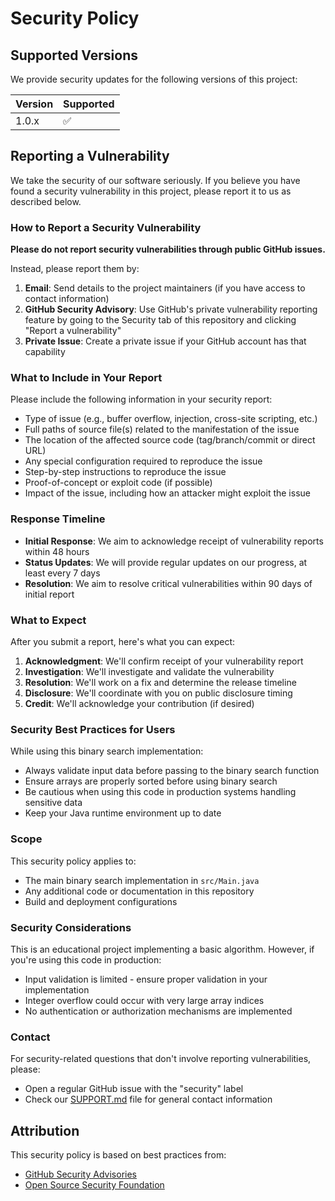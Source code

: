 # Security Policy

## Supported Versions

We provide security updates for the following versions of this project:

| Version | Supported          |
| ------- | ------------------ |
| 1.0.x   | :white_check_mark: |

## Reporting a Vulnerability

We take the security of our software seriously. If you believe you have found a security vulnerability in this project, please report it to us as described below.

### How to Report a Security Vulnerability

**Please do not report security vulnerabilities through public GitHub issues.**

Instead, please report them by:

1. **Email**: Send details to the project maintainers (if you have access to contact information)
2. **GitHub Security Advisory**: Use GitHub's private vulnerability reporting feature by going to the Security tab of this repository and clicking "Report a vulnerability"
3. **Private Issue**: Create a private issue if your GitHub account has that capability

### What to Include in Your Report

Please include the following information in your security report:

- Type of issue (e.g., buffer overflow, injection, cross-site scripting, etc.)
- Full paths of source file(s) related to the manifestation of the issue
- The location of the affected source code (tag/branch/commit or direct URL)
- Any special configuration required to reproduce the issue
- Step-by-step instructions to reproduce the issue
- Proof-of-concept or exploit code (if possible)
- Impact of the issue, including how an attacker might exploit the issue

### Response Timeline

- **Initial Response**: We aim to acknowledge receipt of vulnerability reports within 48 hours
- **Status Updates**: We will provide regular updates on our progress, at least every 7 days
- **Resolution**: We aim to resolve critical vulnerabilities within 90 days of initial report

### What to Expect

After you submit a report, here's what you can expect:

1. **Acknowledgment**: We'll confirm receipt of your vulnerability report
2. **Investigation**: We'll investigate and validate the vulnerability
3. **Resolution**: We'll work on a fix and determine the release timeline
4. **Disclosure**: We'll coordinate with you on public disclosure timing
5. **Credit**: We'll acknowledge your contribution (if desired)

### Security Best Practices for Users

While using this binary search implementation:

- Always validate input data before passing to the binary search function
- Ensure arrays are properly sorted before using binary search
- Be cautious when using this code in production systems handling sensitive data
- Keep your Java runtime environment up to date

### Scope

This security policy applies to:

- The main binary search implementation in `src/Main.java`
- Any additional code or documentation in this repository
- Build and deployment configurations

### Security Considerations

This is an educational project implementing a basic algorithm. However, if you're using this code in production:

- Input validation is limited - ensure proper validation in your implementation
- Integer overflow could occur with very large array indices
- No authentication or authorization mechanisms are implemented

### Contact

For security-related questions that don't involve reporting vulnerabilities, please:

- Open a regular GitHub issue with the "security" label
- Check our [SUPPORT.md](SUPPORT.md) file for general contact information

## Attribution

This security policy is based on best practices from:
- [GitHub Security Advisories](https://docs.github.com/en/code-security/security-advisories)
- [Open Source Security Foundation](https://openssf.org/)